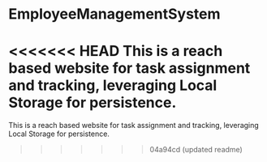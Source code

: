 # EmployeeManagementSystem
<<<<<<< HEAD
This is a reach based website for task assignment and tracking, leveraging Local Storage for persistence.
=======
This is a reach based website for task assignment and tracking, leveraging Local Storage for persistence.
>>>>>>> 04a94cd (updated readme)
